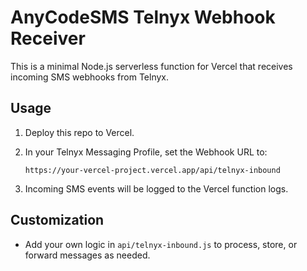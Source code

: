 # AnyCodeSMS Telnyx Webhook Receiver

This is a minimal Node.js serverless function for Vercel that receives incoming SMS webhooks from Telnyx.

## Usage

1. Deploy this repo to Vercel.
2. In your Telnyx Messaging Profile, set the Webhook URL to:

   ```
   https://your-vercel-project.vercel.app/api/telnyx-inbound
   ```

3. Incoming SMS events will be logged to the Vercel function logs.

## Customization

- Add your own logic in `api/telnyx-inbound.js` to process, store, or forward messages as needed. 